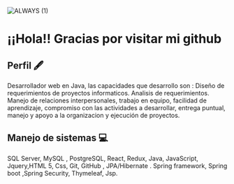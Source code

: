 ![ALWAYS  (1)](https://user-images.githubusercontent.com/84203012/127755163-785d2d5c-0ed4-45bf-8096-4f0b3ffaf7b5.png)






# ¡¡Hola!! Gracias por visitar mi github
## Perfil 🖋️
Desarrollador web en Java, las capacidades que desarrollo son :
Diseño de requerimientos de proyectos informaticos.
Analisis de requerimientos.
Manejo de relaciones interpersonales, trabajo en equipo, facilidad de aprendizaje, compromiso con las actividades a desarrollar, entrega puntual, manejo y apoyo a la organizacion y ejecución de proyectos.
## Manejo de sistemas :computer:
SQL Server, MySQL , PostgreSQL, React, Redux, Java, JavaScript, Jquery,HTML 5, Css, Git, GitHub , JPA/Hibernate . Spring framework, Spring boot ,Spring Security, Thymeleaf, Jsp.


